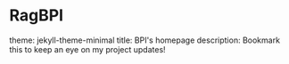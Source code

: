 # RagBPI
theme: jekyll-theme-minimal
title: BPI's homepage
description: Bookmark this to keep an eye on my project updates!
